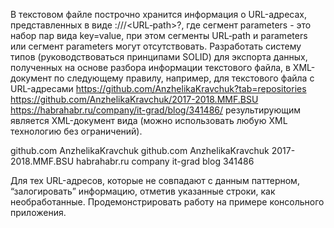 В текстовом файле построчно хранится информация о URL-адресах, представленных в виде <scheme>://<host>/<URL‐path>?<parameters>, где сегмент parameters - это набор пар вида key=value, при этом сегменты URL‐path и parameters  или сегмент parameters могут отсутствовать. 
Разработать систему типов (руководствоваться принципами SOLID) для экспорта данных, полученных на основе разбора информации текстового файла, в XML-документ по следующему правилу, например, для текстового файла с URL-адресами 
https://github.com/AnzhelikaKravchuk?tab=repositories 
https://github.com/AnzhelikaKravchuk/2017-2018.MMF.BSU
https://habrahabr.ru/company/it-grad/blog/341486/ 
результирующим является XML-документ вида (можно использовать любую XML технологию без ограничений).

<?xml version="1.0" encoding="utf-8"?>
<urlAddresses>
  <urlAddress>
    <host_name>github.com</host_name>
    <uri>
      <segment>AnzhelikaKravchuk</segment>
    </uri>
    <parameters>
      <parameter value="repositories " key="tab" />
    </parameters>
  </urlAddress>
  <urlAddress>
    <host_name>github.com</host_name>
    <uri>
      <segment>AnzhelikaKravchuk</segment>
      <segment>2017-2018.MMF.BSU</segment>
    </uri>
    <parameters />
  </urlAddress>
  <urlAddress>
    <host_name>habrahabr.ru</host_name>
    <uri>
      <segment>company</segment>
      <segment>it-grad</segment>
      <segment>blog</segment>
      <segment>341486</segment>
    </uri>
    <parameters />
  </urlAddress>
  </urlAddresses>
  
Для тех URL-адресов, которые не совпадают с данным паттерном, “залогировать” информацию, отметив указанные строки, как необработанные. 
Продемонстрировать работу на примере консольного приложения.
